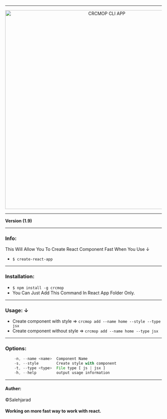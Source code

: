 
--------------
<p align="center">
    <img alt="CRCMOP CLI APP" src="https://image.ibb.co/eFnM2e/crcmop_logo.png" width="638">
</p>

--------------

**Version (1.9)**

--------------

### Info:  
This Will Allow You To Create React Component Fast When You Use &darr;  
* `$ create-react-app`
---

### Installation:  
* `$ npm install -g crcmop`
* You Can Just Add This Command In React App Folder Only.
---
### Usage: &darr;  
* Create component with style => `crcmop add --name home --style --type jsx`
* Create component without style => `crcmop add --name home --type jsx`
---

### Options:  
```js
    -n, --name <name>  Component Name
    -s, --style        Create style with component
    -t, --type <type>  File type [ js | jsx ]
    -h, --help         output usage information
```

---------------

#### Auther:  
&copy;Salehjarad


#### Working on more fast way to work with react.